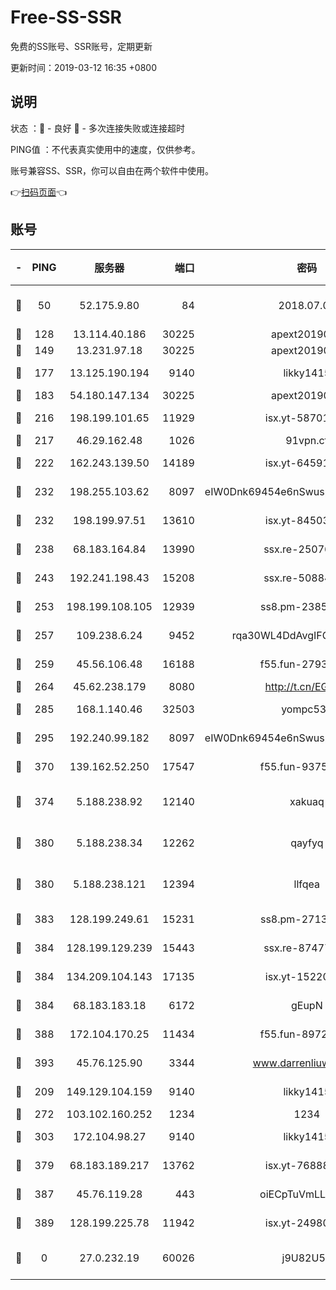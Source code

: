 # Free-SS-SSR

免费的SS账号、SSR账号，定期更新

更新时间：2019-03-12 16:35 +0800

## 说明

状态     ：🙂 - 良好 🙁 - 多次连接失败或连接超时

PING值   ：不代表真实使用中的速度，仅供参考。

账号兼容SS、SSR，你可以自由在两个软件中使用。

👉[扫码页面](https://liesauer.github.io/Free-SS-SSR/)👈

## 账号

|-|PING|服务器|端口|密码|加密方式|区域|
|:----:|:----:|:-----:|-----:|:----:|:----:|:----:|
|🙂|50|52.175.9.80|84|2018.07.07|chacha20-ietf-poly1305|HK|
|🙂|128|13.114.40.186|30225|apext2019006|chacha20|JP|
|🙂|149|13.231.97.18|30225|apext2019006|chacha20|JP|
|🙂|177|13.125.190.194|9140|likky1415|aes-256-cfb|KR|
|🙂|183|54.180.147.134|30225|apext2019006|chacha20|KR|
|🙂|216|198.199.101.65|11929|isx.yt-58701773|aes-256-cfb|US|
|🙂|217|46.29.162.48|1026|91vpn.cf|rc4-md5|RU|
|🙂|222|162.243.139.50|14189|isx.yt-64591414|aes-256-cfb|US|
|🙂|232|198.255.103.62|8097|eIW0Dnk69454e6nSwuspv9DmS201tQ0D|aes-256-cfb|US|
|🙂|232|198.199.97.51|13610|isx.yt-84503596|aes-256-cfb|US|
|🙂|238|68.183.164.84|13990|ssx.re-25076562|aes-256-cfb|US|
|🙂|243|192.241.198.43|15208|ssx.re-50884758|aes-256-cfb|US|
|🙂|253|198.199.108.105|12939|ss8.pm-23852707|aes-256-cfb|US|
|🙂|257|109.238.6.24|9452|rqa30WL4DdAvgIFG6Fs3znzTa|aes-256-cfb|FR|
|🙂|259|45.56.106.48|16188|f55.fun-27930556|aes-256-cfb|US|
|🙂|264|45.62.238.179|8080|http://t.cn/EGJIyrl|rc4-md5|CA|
|🙂|285|168.1.140.46|32503|yompc535|aes-256-cfb|AU|
|🙂|295|192.240.99.182|8097|eIW0Dnk69454e6nSwuspv9DmS201tQ0D|aes-256-cfb|US|
|🙂|370|139.162.52.250|17547|f55.fun-93753526|aes-256-cfb|SG|
|🙂|374|5.188.238.92|12140|xakuaq|chacha20-ietf-poly1305|BR|
|🙂|380|5.188.238.34|12262|qayfyq|chacha20-ietf-poly1305|BR|
|🙂|380|5.188.238.121|12394|llfqea|chacha20-ietf-poly1305|BR|
|🙂|383|128.199.249.61|15231|ss8.pm-27130247|aes-256-cfb|SG|
|🙂|384|128.199.129.239|15443|ssx.re-87477398|aes-256-cfb|SG|
|🙂|384|134.209.104.143|17135|isx.yt-15220743|aes-256-cfb|SG|
|🙂|384|68.183.183.18|6172|gEupN|aes-256-cfb|SG|
|🙂|388|172.104.170.25|11434|f55.fun-89729095|aes-256-cfb|SG|
|🙂|393|45.76.125.90|3344|www.darrenliuwei.com|aes-256-cfb|AU|
|🙂|209|149.129.104.159|9140|likky1415|aes-256-cfb|HK|
|🙂|272|103.102.160.252|1234|1234|rc4-md5|JP|
|🙂|303|172.104.98.27|9140|likky1415|aes-256-cfb|JP|
|🙂|379|68.183.189.217|13762|isx.yt-76888960|aes-256-cfb|SG|
|🙂|387|45.76.119.28|443|oiECpTuVmLLxk4Ts|aes-256-cfb|AU|
|🙁|389|128.199.225.78|11942|isx.yt-24980353|aes-256-cfb|SG|
|🙁|0|27.0.232.19|60026|j9U82U53|xchacha20-ietf-poly1305|HK|
